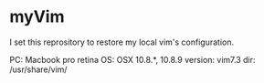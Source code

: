 myVim
=====

I set this reprository to restore my local vim's configuration.

PC: Macbook pro retina
OS: OSX 10.8.*, 10.8.9
version: vim7.3
dir: /usr/share/vim/
